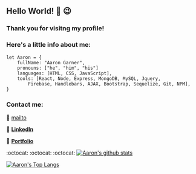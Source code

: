 ## Hello World! 👋  :wink:
### Thank you for visitng my profile!

### Here's a little info about me:
```
let Aaron = {
    fullName: "Aaron Garner",
    pronouns: ["he", "him", "his"]
    languages: [HTML, CSS, JavaScript],
    tools: [React, Node, Express, MongoDB, MySQL, Jquery, 
        Firebase, Handlebars, AJAX, Bootstrap, Sequelize, Git, NPM],
}
```
### Contact me:

:e-mail: [mailto](mailto:aaron.garner.1982@gmail.com "Aaron Garner's Email")

:link: [**LinkedIn**](https://www.linkedin.com/in/aaron-garner-53066346/ "Aaron Garner's LinedIn")

:file_folder: [**Portfolio**](https://www.linkedin.com/in/aaron-garner-53066346/ "Aaron Garner's Portfolio")

:octocat:    :octocat:    :octocat:
[![Aaron's github stats](https://github-readme-stats.vercel.app/api?username=aaron-G18&hide=stars&show_icons=true&theme=dark)](https://github.com/anuraghazra/github-readme-stats)

[![Aaron's Top Langs](https://github-readme-stats.vercel.app/api/top-langs/?username=aaron-G18&theme=dark&layout=compact)](https://github.com/anuraghazra/github-readme-stats)

<!--
**aaron-G18/aaron-G18** is a ✨ _special_ ✨ repository because its `README.md` (this file) appears on your GitHub profile.

Here are some ideas to get you started:

- 🔭 I’m currently working on ...
- 🌱 I’m currently learning ...
- 👯 I’m looking to collaborate on ...
- 🤔 I’m looking for help with ...
- 💬 Ask me about ...
- 📫 How to reach me: ...
- 😄 Pronouns: ...
- ⚡ Fun fact: ...
-->
